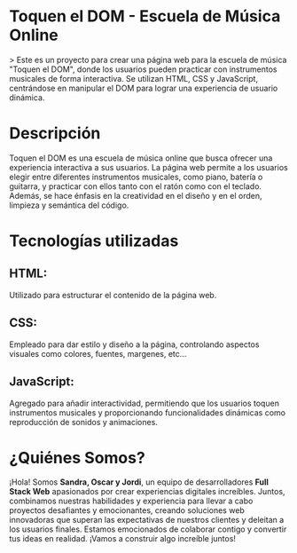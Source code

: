 <h1>Toquen el DOM - Escuela de Música Online</h1>>
Este es un proyecto para crear una página web para la escuela de música "Toquen el DOM", donde los usuarios pueden practicar con instrumentos musicales de forma interactiva. Se utilizan HTML, CSS y JavaScript, centrándose en manipular el DOM para lograr una experiencia de usuario dinámica.
<h1>Descripción</h1>
Toquen el DOM es una escuela de música online que busca ofrecer una experiencia interactiva a sus usuarios. La página web permite a los usuarios elegir entre diferentes instrumentos musicales, como piano, batería o guitarra, y practicar con ellos tanto con el ratón como con el teclado. Además, se hace énfasis en la creatividad en el diseño y en el orden, limpieza y semántica del código.
<h1>Tecnologías utilizadas</h1>
<h2>HTML:</h2> Utilizado para estructurar el contenido de la página web.
<h2>CSS:</h2> Empleado para dar estilo y diseño a la página, controlando aspectos visuales como colores, fuentes, margenes, etc...
<h2>JavaScript:</h2> Agregado para añadir interactividad, permitiendo que los usuarios toquen instrumentos musicales y proporcionando funcionalidades dinámicas como reproducción de sonidos y animaciones.

<h1>¿Quiénes Somos?</h1>
¡Hola! Somos <b>Sandra, Oscar y Jordi</b>, un equipo de desarrolladores <b>Full Stack Web</b> apasionados por crear experiencias digitales increíbles.
Juntos, combinamos nuestras habilidades y experiencia para llevar a cabo proyectos desafiantes y emocionantes, creando soluciones web innovadoras que superan las expectativas de nuestros clientes y deleitan a los usuarios finales. Estamos emocionados de colaborar contigo y convertir tus ideas en realidad. ¡Vamos a construir algo increíble juntos!
